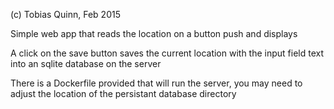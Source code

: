 (c) Tobias Quinn, Feb 2015

Simple web app that reads the location on a button push and displays

A click on the save button saves the current location with the input field text into an sqlite database on the server

There is a Dockerfile provided that will run the server, you may need to adjust the location of the persistant database directory
